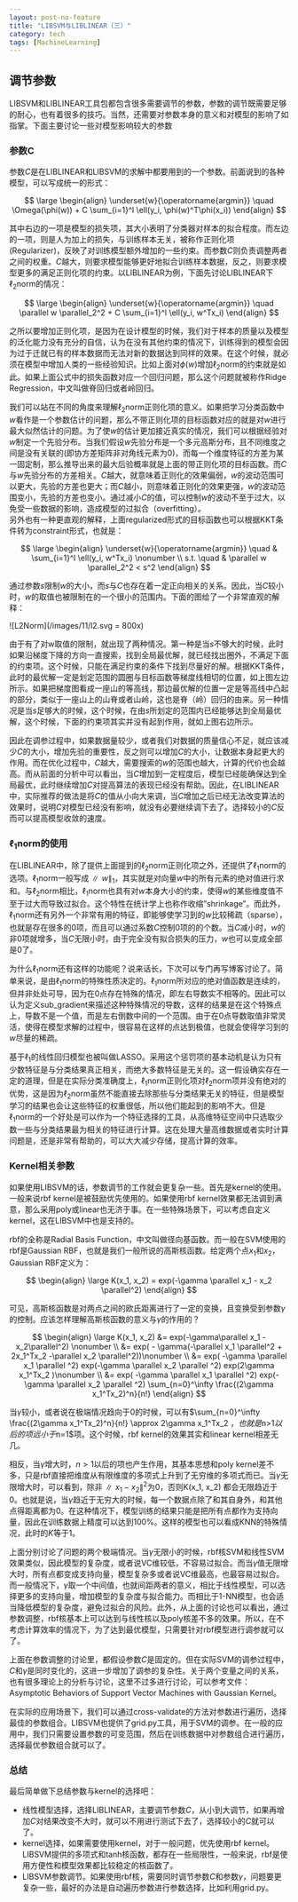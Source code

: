 ```yaml
---
layout: post-no-feature
title: "LIBSVM与LIBLINEAR（三）"
category: tech
tags: [MachineLearning]
---
```


## 调节参数
LIBSVM和LIBLINEAR工具包都包含很多需要调节的参数，参数的调节既需要足够的耐心，也有着很多的技巧。当然，还需要对参数本身的意义和对模型的影响了如指掌。下面主要讨论一些对模型影响较大的参数

### 参数C
参数$C$是在LIBLINEAR和LIBSVM的求解中都要用到的一个参数。前面说到的各种模型，可以写成统一的形式：

$$
\large
\begin{align}
\underset{w}{\operatorname{argmin}}  \quad \Omega(\phi(w))  + C \sum_{i=1}^l \ell(y_i, \phi(w)^T\phi(x_i))
\end{align}
$$

其中右边的一项是模型的损失项，其大小表明了分类器对样本的拟合程度。而左边的一项，则是人为加上的损失，与训练样本无关，被称作正则化项(Regularizer)，反映了对训练模型额外增加的一些约束。而参数$C$则负责调整两者之间的权重。$C$越大，则要求模型能够更好地拟合训练样本数据，反之，则要求模型更多的满足正则化项的约束。以LIBLINEAR为例，下面先讨论LIBLINEAR下$\ell_2$norm的情况：

$$
\large
\begin{align}
\underset{w}{\operatorname{argmin}}  \quad \parallel w \parallel_2^2  + C \sum_{i=1}^l \ell(y_i, w^Tx_i)
\end{align}
$$

之所以要增加正则化项，是因为在设计模型的时候，我们对于样本的质量以及模型的泛化能力没有充分的自信，认为在没有其他约束的情况下，训练得到的模型会因为过于迁就已有的样本数据而无法对新的数据达到同样的效果。在这个时候，就必须在模型中增加人类的一些经验知识。比如上面对$\phi(w)$增加$\ell_2$norm的约束就是如此。如果上面公式中的损失函数对应一个回归问题，那么这个问题就被称作Ridge Regression，中文叫做脊回归或者岭回归。

我们可以站在不同的角度来理解$\ell_2$norm正则化项的意义。如果把学习分类函数中$w$看作是一个参数估计的问题，那么不带正则化项的目标函数对应的就是对$w$进行最大似然估计的问题。为了使$w$的估计更加接近真实的情况，我们可以根据经验对$w$制定一个先验分布。当我们假设$w$先验分布是一个多元高斯分布，且不同维度之间是没有关联的(即协方差矩阵非对角线元素为$0$)，而每一个维度特征的方差为某一固定制，那么推导出来的最大后验概率就是上面的带正则化项的目标函数。而$C$与$w$先验分布的方差相关。$C$越大，就意味着正则化的效果偏弱，$w$的波动范围可以更大，先验的方差也更大；而$C$越小，则意味着正则化的效果更强，$w$的波动范围变小，先验的方差也变小。通过减小$C$的值，可以控制$w$的波动不至于过大，以免受一些数据的影响，造成模型的过拟合（overfitting）。　  
另外也有一种更直观的解释，上面regularized形式的目标函数也可以根据KKT条件转为constraint形式，也就是：

$$
\large
\begin{align}
\underset{w}{\operatorname{argmin}} \quad &  \sum_{i=1}^l \ell(y_i, w^Tx_i) \nonumber \\ 
s.t. \quad & \parallel w \parallel_2^2 < s^2
\end{align}
$$


通过参数$s$限制$w$的大小，而$s$与$C$也存在着一定正向相关的关系。因此，当$C$较小时，$w$的取值也被限制在的一个很小的范围内。下面的图给了一个非常直观的解释：

![L2Norm](/images/11/l2.svg = 800x)

由于有了对w取值的限制，就出现了两种情况。第一种是当$s$不够大的时候，此时如果沿梯度下降的方向一直搜索，找到全局最优解，就已经找出圈外，不满足下面的约束项。这个时候，只能在满足约束的条件下找到尽量好的解。根据KKT条件，此时的最优解一定是划定范围的圆圈与目标函数等梯度线相切的位置，如上图左边所示。如果把梯度图看成一座山的等高线，那边最优解的位置一定是等高线中凸起的部分，类似于一座山上的山脊或者山岭，这也是脊（岭）回归的由来。另一种情况是当$s$足够大的时候，这个时候，在由$s$所划定的范围内已经能够达到全局最优解，这个时候，下面的约束项其实并没有起到作用，就如上图右边所示。

因此在调参过程中，如果数据量较少，或者我们对数据的质量信心不足，就应该减少$C$的大小，增加先验的重要性，反之则可以增加$C$的大小，让数据本身起更大的作用。而在优化过程中，$C$越大，需要搜索的$w$的范围也越大，计算的代价也会越高。而从前面的分析中可以看出，当$C$增加到一定程度后，模型已经能确保达到全局最优，此时继续增加$C$对提高算法的表现已经没有帮助。因此，在LIBLINEAR中，实际推荐的做法是将$C$的值从小向大来调，当$C$增加之后已经无法改变算法的效果时，说明$C$对模型已经没有影响，就没有必要继续调下去了。选择较小的$C$反而可以提高模型收敛的速度。

### $\ell_1$norm的使用
在LIBLINEAR中，除了提供上面提到的$\ell_2$norm正则化项之外，还提供了$\ell_1$norm的选项。$\ell_1$norm一般写成$\parallel w \parallel_1$，其实就是对向量$w$中的所有元素的绝对值进行求和。与$\ell_2$norm相比，$\ell_1$norm也具有对$w$本身大小的约束，使得$w$的某些维度值不至于过大而导致过拟合。这个特性在统计学上也称作收缩”shrinkage”。而此外，$\ell_1$norm还有另外一个非常有用的特征，即能够使学习到的$w$比较稀疏（sparse），也就是存在很多的$0$项，而且可以通过系数$C$控制$0$项的的个数。当$C$减小时，$w$的非0项就增多，当$C$无限小时，由于完全没有拟合损失的压力，$w$也可以变成全部是$0$了。

为什么$\ell_1$norm还有这样的功能呢？说来话长，下次可以专门再写博客讨论了。简单来说，是由$\ell_1$norm的特殊性质决定的。$\ell_1$norm所对应的绝对值函数是连续的，但并非处处可导，因为在$0$点存在特殊的情况，即左右导数实不相等的。因此可以认为定义sub_gradient来描述这种特殊情况的导数，这样的结果是在这个特殊点上，导数不是一个值，而是左右倒数中间的一个范围。由于在$0$点导数取值非常灵活，使得在模型求解的过程中，很容易在这样的点达到极值，也就会使得学习到的$w$尽量的稀疏。

基于$\ell_1$的线性回归模型也被叫做LASSO。采用这个惩罚项的基本动机是认为只有少数特征是与分类结果真正相关，而绝大多数特征是无关的。这一假设确实存在一定的道理，但是在实际分类准确度上，$\ell_1$norm正则化项对$\ell_2$norm项并没有绝对的优势，这是因为$\ell_2$norm虽然不能直接去除那些与分类结果无关的特征，但是模型学习的结果也会让这些特征的权重很低，所以他们能起到的影响不大。但是$\ell_1$norm的一个好处是可以作为一个特征选择的工具，从高维特征空间中只选取少数一些与分类结果最为相关的特征进行计算。这在处理大量高维数据或者实时计算问题是，还是非常有帮助的，可以大大减少存储，提高计算的效率。

### Kernel相关参数
如果使用LIBSVM的话，参数调节的工作就会更复杂一些。首先是kernel的使用。一般来说rbf kernel是被鼓励优先使用的。如果使用rbf kernel效果都无法调到满意，那么采用poly或linear也无济于事。在一些特殊场景下，可以考虑自定义kernel，这在LIBSVM中也是支持的。

rbf的全称是Radial Basis Function，中文叫做径向基函数。而一般在SVM使用的rbf是Gaussian RBF，也就是我们一般所说的高斯核函数。给定两个点$x_1$和$x_2$，Gaussian RBF定义为：
		
$$
\begin{align} 
\large
K(x_1, x_2) = exp(-\gamma \parallel x_1 - x_2 \parallel^2)
\end{align}
$$

可见，高斯核函数是对两点之间的欧氏距离进行了一定的变换，且变换受到参数$\gamma$的控制。应该怎样理解高斯核函数的意义与$\gamma$的作用的？


$$
\begin{align}
\large
K(x_1, x_2) &= exp(-\gamma\parallel x_1 - x_2\parallel^2) \nonumber \\
			&= exp( - \gamma(-\parallel x_1 \parallel^2 + 2x_1^Tx_2  -\parallel x_2 \parallel^2))\nonumber \\
			&= exp( -\gamma \parallel x_1 \parallel ^2) exp(-\gamma \parallel x_2 \parallel ^2) exp(2\gamma x_1^Tx_2 )\nonumber \\
			&= exp( -\gamma \parallel x_1 \parallel ^2) exp(-\gamma \parallel x_2 \parallel ^2) \sum_{n=0}^\infty \frac{(2\gamma x_1^Tx_2)^n}{n!}
\end{align}
$$

当$\gamma$较小，或者说在极端情况趋向于$0$的时候，可以有$\sum_{n=0}^\infty \frac{(2\gamma x_1^Tx_2)^n}{n!} \approx 2\gamma x_1^Tx_2 $，也就是$n>1$以后的项远小于$n=1$项。这个时候，rbf kernel的效果其实和linear kernel相差无几。

相反，当$\gamma$增大时，$n>1$以后的项也产生作用，其基本思想和poly kernel差不多，只是rbf直接把维度从有限维度的多项式上升到了无穷维的多项式而已。当$\gamma$无限增大时，可以看到，除非$\parallel x_1 - x_2 \parallel^2$为$0$，否则K(x_1, x_2) 都会无限趋近于0。也就是说，当$\gamma$趋近于无穷大的时候，每一个数据点除了和其自身外，和其他点得距离都为$0$。在这种情况下，模型训练的结果只能是把所有点都作为支持向量，因此在训练数据上精度可以达到100%。这样的模型也可以看成KNN的特殊情况，此时的$K$等于$1$。

上面分别讨论了问题的两个极端情况。当$\gamma$无限小的时候，rbf核SVM和线性SVM效果类似，因此模型的复杂度，或者说VC维较低，不容易过拟合。而当$\gamma$值无限增大时，所有点都变成支持向量，模型复杂多或者说VC维最高，也最容易过拟合。而一般情况下，$\gamma$取一个中间值，也就间距两者的意义，相比于线性模型，可以选择更多的支持向量，增加模型的复杂度与拟合能力。而相比于1-NN模型，也会适当降低模型的复杂度，避免过拟合的风险。此外，从上面的讨论也可以看出，通过参数调整，rbf核基本上可以达到与线性核以及poly核差不多的效果。所以，在不考虑计算效率的情况下，为了达到最优模型，只需要针对rbf模型进行调参就可以了。

上面在参数调整的讨论里，都假设参数$C$是固定的。但在实际SVM的调参过程中，$C$和$\gamma$是同时变化的，这进一步增加了调参的复杂性。关于两个变量之间的关系，也有很多理论上的分析与讨论，这里不过多进行讨论，可以参考文件：Asymptotic Behaviors of Support Vector Machines with Gaussian Kernel。

在实际的应用场景下，我们可以通过cross-validate的方法对参数进行遍历，选择最佳的参数组合。LIBSVM也提供了grid.py工具，用于SVM的调参。在一般的应用中，我们只需要设置参数的可变范围，然后在训练数据中对参数组合进行遍历，选择最优参数组合就可以了。

### 总结

最后简单做下总结参数与kernel的选择吧：
* 线性模型选择，选择LIBLINEAR，主要调节参数$C$，从小到大调节，如果再增加$C$对结果改变不大时，就可以不用进行测试下去了，选择较小的$C$就可以了。
* kernel选择，如果需要使用kernel，对于一般问题，优先使用rbf kernel。LIBSVM提供的多项式和tanh核函数，都存在一些局限性，一般来说，rbf是使用方便性和模型效果都比较稳定的核函数了。
* LIBSVM参数调节。如果使用rbf核，需要同时调节参数$C$和参数$\gamma$，问题要更复杂一些，最好的办法是自动遍历参数进行参数选择，比如利用grid.py。
